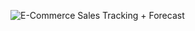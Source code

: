 ![E-Commerce Sales Tracking + Forecast](https://github.com/user-attachments/assets/53fb473f-5c97-4f34-ada5-cc500b3a76f4)
